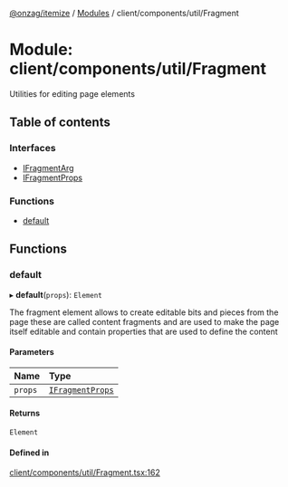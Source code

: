 [@onzag/itemize](../README.md) / [Modules](../modules.md) / client/components/util/Fragment

# Module: client/components/util/Fragment

Utilities for editing page elements

## Table of contents

### Interfaces

- [IFragmentArg](../interfaces/client_components_util_Fragment.IFragmentArg.md)
- [IFragmentProps](../interfaces/client_components_util_Fragment.IFragmentProps.md)

### Functions

- [default](client_components_util_Fragment.md#default)

## Functions

### default

▸ **default**(`props`): `Element`

The fragment element allows to create editable bits and pieces from the page
these are called content fragments and are used to make the page itself editable
and contain properties that are used to define the content

#### Parameters

| Name | Type |
| :------ | :------ |
| `props` | [`IFragmentProps`](../interfaces/client_components_util_Fragment.IFragmentProps.md) |

#### Returns

`Element`

#### Defined in

[client/components/util/Fragment.tsx:162](https://github.com/onzag/itemize/blob/a24376ed/client/components/util/Fragment.tsx#L162)
